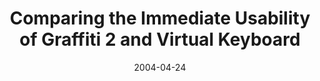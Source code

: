 ---
abstract: ''
authors:
- Thomas Költringer
- Thomas Grechenig
date: '2004-04-24'
featured: false
publication_types:
- '0'
publishDate: '2004-04-24'
title: Comparing the Immediate Usability of Graffiti 2 and Virtual Keyboard
url_pdf: ''
---
